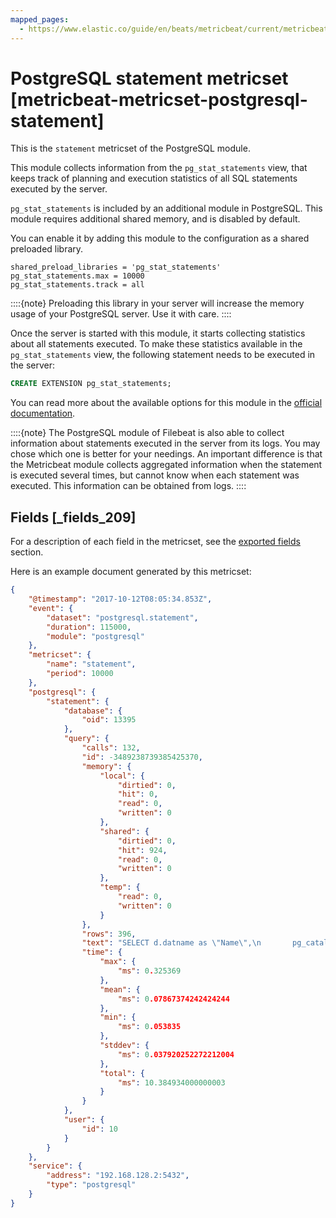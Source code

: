 ```yaml
---
mapped_pages:
  - https://www.elastic.co/guide/en/beats/metricbeat/current/metricbeat-metricset-postgresql-statement.html
---
```


# PostgreSQL statement metricset [metricbeat-metricset-postgresql-statement]

This is the `statement` metricset of the PostgreSQL module.

This module collects information from the `pg_stat_statements` view, that keeps track of planning and execution statistics of all SQL statements executed by the server.

`pg_stat_statements` is included by an additional module in PostgreSQL. This module requires additional shared memory, and is disabled by default.

You can enable it by adding this module to the configuration as a shared preloaded library.

```
shared_preload_libraries = 'pg_stat_statements'
pg_stat_statements.max = 10000
pg_stat_statements.track = all
```

::::{note}
Preloading this library in your server will increase the memory usage of your PostgreSQL server. Use it with care.
::::


Once the server is started with this module, it starts collecting statistics about all statements executed. To make these statistics available in the `pg_stat_statements` view, the following statement needs to be executed in the server:

```sql
CREATE EXTENSION pg_stat_statements;
```

You can read more about the available options for this module in the [official documentation](https://www.postgresql.org/docs/13/pgstatstatements.md).

::::{note}
The PostgreSQL module of Filebeat is also able to collect information about statements executed in the server from its logs. You may chose which one is better for your needings. An important difference is that the Metricbeat module collects aggregated information when the statement is executed several times, but cannot know when each statement was executed. This information can be obtained from logs.
::::


## Fields [_fields_209]

For a description of each field in the metricset, see the [exported fields](/reference/metricbeat/exported-fields-postgresql.md) section.

Here is an example document generated by this metricset:

```json
{
    "@timestamp": "2017-10-12T08:05:34.853Z",
    "event": {
        "dataset": "postgresql.statement",
        "duration": 115000,
        "module": "postgresql"
    },
    "metricset": {
        "name": "statement",
        "period": 10000
    },
    "postgresql": {
        "statement": {
            "database": {
                "oid": 13395
            },
            "query": {
                "calls": 132,
                "id": -3489238739385425370,
                "memory": {
                    "local": {
                        "dirtied": 0,
                        "hit": 0,
                        "read": 0,
                        "written": 0
                    },
                    "shared": {
                        "dirtied": 0,
                        "hit": 924,
                        "read": 0,
                        "written": 0
                    },
                    "temp": {
                        "read": 0,
                        "written": 0
                    }
                },
                "rows": 396,
                "text": "SELECT d.datname as \"Name\",\n       pg_catalog.pg_get_userbyid(d.datdba) as \"Owner\",\n       pg_catalog.pg_encoding_to_char(d.encoding) as \"Encoding\",\n       d.datcollate as \"Collate\",\n       d.datctype as \"Ctype\",\n       pg_catalog.array_to_string(d.datacl, $1) AS \"Access privileges\"\nFROM pg_catalog.pg_database d\nORDER BY 1",
                "time": {
                    "max": {
                        "ms": 0.325369
                    },
                    "mean": {
                        "ms": 0.07867374242424244
                    },
                    "min": {
                        "ms": 0.053835
                    },
                    "stddev": {
                        "ms": 0.037920252272212004
                    },
                    "total": {
                        "ms": 10.384934000000003
                    }
                }
            },
            "user": {
                "id": 10
            }
        }
    },
    "service": {
        "address": "192.168.128.2:5432",
        "type": "postgresql"
    }
}
```



